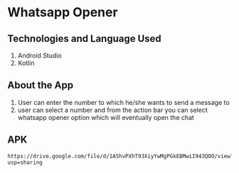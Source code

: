 # Whatsapp Opener

## Technologies and Language Used

1. Android Studio
2. Kotlin

## About the App

1. User can enter the number to which he/she wants to send a message to
2. user can select a number and from the action bar you can select whatsapp opener option which will eventually open the chat

## APK

```
https://drive.google.com/file/d/1A5hvPXhT93XiyYwMgPGkEBMwiI943QOO/view?usp=sharing
```
